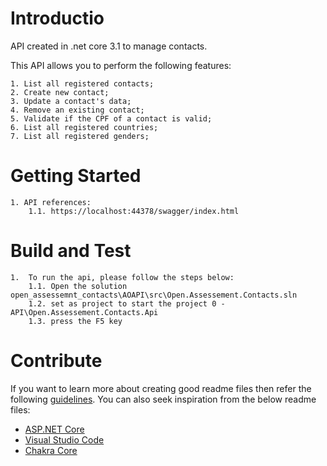 # Introductio
API created in .net core 3.1 to manage contacts.

This API allows you to perform the following features:
    
    1. List all registered contacts;
    2. Create new contact;
    3. Update a contact's data;
    4. Remove an existing contact;
    5. Validate if the CPF of a contact is valid;
    6. List all registered countries;
    7. List all registered genders;

# Getting Started
    1. API references:
        1.1. https://localhost:44378/swagger/index.html 

# Build and Test
    
    1.  To run the api, please follow the steps below:
        1.1. Open the solution open_assessemnt_contacts\AOAPI\src\Open.Assessement.Contacts.sln
        1.2. set as project to start the project 0 - API\Open.Assessement.Contacts.Api
        1.3. press the F5 key

# Contribute


If you want to learn more about creating good readme files then refer the following [guidelines](https://www.visualstudio.com/en-us/docs/git/create-a-readme). You can also seek inspiration from the below readme files:
- [ASP.NET Core](https://github.com/aspnet/Home)
- [Visual Studio Code](https://github.com/Microsoft/vscode)
- [Chakra Core](https://github.com/Microsoft/ChakraCore)